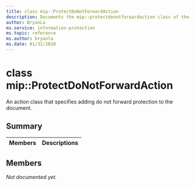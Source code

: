 ```yaml
---
title: class mip::ProtectDoNotForwardAction 
description: Documents the mip::protectdonotforwardaction class of the Microsoft Information Protection (MIP) SDK.
author: BryanLa
ms.service: information-protection
ms.topic: reference
ms.author: bryanla
ms.date: 01/31/2020
---
```


# class mip::ProtectDoNotForwardAction 
An action class that specifies adding do not forward protection to the document.
  
## Summary
 Members                        | Descriptions                                
--------------------------------|---------------------------------------------
  
## Members
_Not documented yet._
